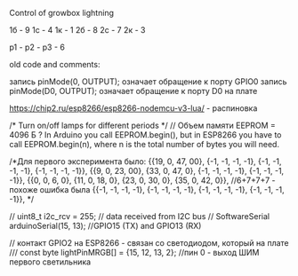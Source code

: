 Control of growbox lightning



1б - 9
1с - 4
1к - 1
2б - 8
2с - 7
2к - 3

р1 - 
р2 - 
р3 - 6








old code and comments:

запись pinMode(0, OUTPUT); означает обращение к порту GPIO0
запись pinMode(D0, OUTPUT); означает обращение к порту D0 на плате


https://chip2.ru/esp8266/esp8266-nodemcu-v3-lua/ - распиновка

/* Turn on/off lamps for different periods
 */
// Объем памяти EEPROM = 4096 Б ? In Arduino you call EEPROM.begin(), but in ESP8266 you have to call EEPROM.begin(n), where n is the total number of bytes you will need.


/*Для первого эксперимента было:
{{19, 0, 47, 00}, {-1, -1, -1, -1}, {-1, -1, -1, -1}, {-1, -1, -1, -1}},
    {{9, 0, 23, 00}, {33, 0, 47, 0}, {-1, -1, -1, -1}, {-1, -1, -1, -1}},
    {{0, 0, 6, 0}, {11, 0, 18, 0}, {23, 0, 30, 0}, {35, 0, 42, 0}}, //6+7+7+7 - похоже ошибка была
    {{-1, -1, -1, -1}, {-1, -1, -1, -1}, {-1, -1, -1, -1}, {-1, -1, -1, -1}},
*/

// uint8_t i2c_rcv = 255; // data received from I2C bus
// SoftwareSerial arduinoSerial(15, 13); //GPIO15 (TX) and GPIO13 (RX)

// контакт GPIO2 на ESP8266  - cвязан со светодиодом, который на плате
/// const byte lightPinMRGB[] = {15, 12, 13, 2}; //пин 0 - выход ШИМ первого светильника

